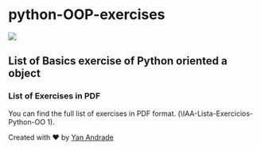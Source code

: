 ﻿# python-OOP-exercises

  <a href="https://skillicons.dev">
      <img src="https://skillicons.dev/icons?i=python" />
  </a><br>
  
  ## List of Basics exercise of Python oriented a object

  ### List of Exercises in PDF

You can find the full list of exercises in PDF format. (\IAA-Lista-Exercicios-Python-OO 1).

Created with ❤️ by [Yan Andrade](https://www.linkedin.com/in/yan-andrade-57b202196/)
